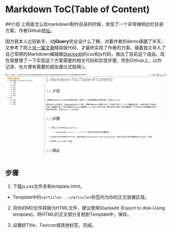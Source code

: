
# Markdown ToC(Table of Content)

##介绍
上网查怎么给markdown制作目录的时候，发现了一个非常棒侧边栏目录方案，作者Github[地址](https://github.com/i5ting/i5ting_ztree_toc)。

因为我本人比较新手，对**jQuery**完全没什么了解，对着作者的demo琢磨了半天，又参考了网上[另一篇文章](http://www.jianshu.com/p/34c92cbd0aaf/)精简版代码，才最终实现了作者的方案。接着我又导入了自己常用的Markdown编辑器[Stackedit](https://stackedit.io/)的css和js代码，做出了目前这个成品。现在我整理了一下实现这个方案需要的相关代码和实现步骤，传到Github上，以作记录，也方便有需要的朋友傻瓜式取用:)。

![示例](https://github.com/Light1980/Netease-Front-End/blob/master/markdown%20TOC/img/markdown-ToC.gif)

## 步骤

1. 下载js,css文件夹和template.html。

 + Template中的<code>&lt;article\>...&lt;/article></code>标签内为你的正文放置区域。

2. 将你的MD文件转换为HTML文件，建议使用Stackedit (Export to disk-Using template)。将HTML的正文部分复制到Template中，保存。

3. 设置好Title，Favicon或其他标签，完成。

